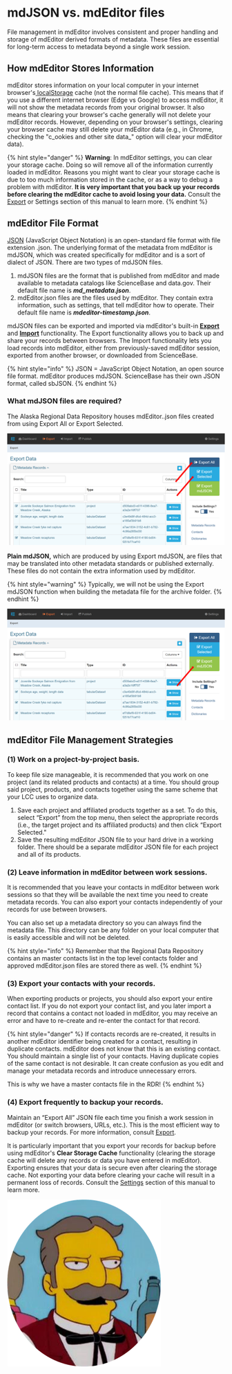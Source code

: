 # mdJSON vs. mdEditor files

File management in mdEditor involves consistent and proper handling and storage of mdEditor derived formats of metadata. These files are essential for long-term access to metadata beyond a single work session.

## How mdEditor Stores Information

mdEditor stores information on your local computer in your internet browser's[ localStorage](https://en.wikipedia.org/wiki/Web\_storage) cache (not the normal file cache). This means that if you use a different internet browser (Edge vs Google)  to access mdEditor, it will not show the metadata records from your original browser. It also means that clearing your browser's cache generally will not delete your mdEditor records. However, depending on your browser's settings, clearing your browser cache may still delete your mdEditor data (e.g., in Chrome, checking the "c_ookies and other site data_" option will clear your mdEditor data).

{% hint style="danger" %}
**Warning**: In mdEditor settings, you can clear your storage cache. Doing so will remove all of the information currently loaded in mdEditor. Reasons you might want to clear your storage cache is due to too much information stored in the cache, or as a way to debug a problem with mdEditor. **It is very important that you back up your records before clearing the mdEditor cache to avoid losing your data.** Consult the [Export](broken-reference) or Settings section of this manual to learn more.
{% endhint %}

## mdEditor File Format

[JSON](https://en.wikipedia.org/wiki/JSON) (JavaScript Object Notation) is an open-standard file format with file extension .json. The underlying format of the metadata from mdEditor is mdJSON, which was created specifically for mdEditor and is a sort of dialect of JSON.  There are two types of mdJSON files.

1. mdJSON files are the format that is published from mdEditor and made available to metadata catalogs like ScienceBase and data.gov. Their default file name is _**md\_metadata.json**_.
2. mdEditor.json files are the files used by mdEditor. They contain extra information, such as settings, that tell mdEditor how to operate. Their default file name is _**mdeditor-timestamp.json**_.

mdJSON files can be exported and imported via mdEditor's built-in [**Export** ](broken-reference)and [**Import**](broken-reference) functionality. The Export functionality allows you to back up and share your records between browsers. The Import functionality lets you load records into mdEditor, either from previously-saved mdEditor session, exported from another browser, or downloaded from ScienceBase.

{% hint style="info" %}
JSON = JavaScript Object Notation, an open source file format. mdEditor produces mdJSON. ScienceBase has their own JSON format, called sbJSON.
{% endhint %}

### What mdJSON files are required?

The Alaska Regional Data Repository houses mdEditor..json files created from using Export All or Export Selected.

![](<../../.gitbook/assets/image (22).png>)

**Plain mdJSON,** which are produced by using Export mdJSON, are files that may be translated into other metadata standards or published externally. These files do not contain the extra information used by mdEditor.



{% hint style="warning" %}
Typically, we will not be using the Export mdJSON function when building the metadata file for the archive folder.
{% endhint %}

![](<../../.gitbook/assets/image (2).png>)

## mdEditor File Management Strategies

### (1) Work on a project-by-project basis.

To keep file size manageable, it is recommended that you work on one project (and its related products and contacts) at a time. You should group said project, products, and contacts together using the same scheme that your LCC uses to organize data.

1. Save each project and affiliated products together as a set. To do this, select “Export” from the top menu, then select the appropriate records (i.e., the target project and its affiliated products) and then click “Export Selected."
2. Save the resulting mdEditor JSON file to your hard drive in a working folder. There should be a separate mdEditor JSON file for each project and all of its products.

### (2) Leave information in mdEditor between work sessions.

It is recommended that you leave your contacts in mdEditor between work sessions so that they will be available the next time you need to create metadata records. You can also export your contacts independently of your records for use between browsers.

You can also set up a metadata directory so you can always find the metadata file. This directory can be any folder on your local computer that is easily accessible and will not be deleted. &#x20;

{% hint style="info" %}
Remember that the Regional Data Repository contains an master contacts list in the top level contacts folder and approved mdEditor.json files are stored there as well.
{% endhint %}

### (3) Export your contacts with your records.

When exporting products or projects, you should also export your entire contact list. If you do not export your contact list, and you later import a record that contains a contact not loaded in mdEditor, you may receive an error and have to re-create and re-enter the contact for that record.

{% hint style="danger" %}
If contacts records are re-created, it results in another mdEditor identifier being created for a contact, resulting in duplicate contacts. mdEditor does not know that this is an existing contact. You should maintain a single list of your contacts. Having duplicate copies of the same contact is not desirable. It can create confusion as you edit and manage your metadata records and introduce unnecessary errors.

This is why we have a master contacts file in the RDR!
{% endhint %}

### (4) Export frequently to backup your records.

Maintain an “Export All” JSON file each time you finish a work session in mdEditor (or switch browsers, URLs, etc.). This is the most efficient way to backup your records. For more information, consult [Export](broken-reference).

It is particularly important that you export your records for backup before using mdEditor's **Clear Storage Cache** functionality (clearing the storage cache will delete any records or data you have entered in mdEditor). Exporting ensures that your data is secure even after clearing the storage cache. Not exporting your data before clearing your cache will result in a permanent loss of records. Consult the [Settings](broken-reference) section of this manual to learn more.

<img src="../../.gitbook/assets/image (8).png" alt="" data-size="line">

